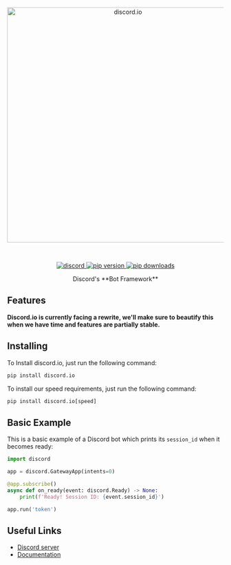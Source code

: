 <div align='center'>
    <br />
    <p>
        <a href="https://github.com/VincentRPS/discord.io"><img src="https://raw.githubusercontent.com/VincentRPS/discord.io/master/docs/assets/discord.io.png" width="546" alt="discord.io" /></a>
    </p>
    <br />
    <p>
        <a href="https://discord.gg/cvCAwntVhm"><img src="https://img.shields.io/discord/935701676948590642?color=5865F2&logo=discord&logoColor=white" alt="discord"> </a>
        <a href="https://pypi.org/project/discord.io"><img src="https://img.shields.io/pypi/v/discord.io?label=pip" alt="pip version"> </a>
        <a href="https://pypi.org/project/discord.io"><img src="https://static.pepy.tech/personalized-badge/discord-io?period=total&units=abbreviation&left_color=grey&right_color=green&left_text=downloads" alt="pip downloads"> </a>
    </p>
</div>

<p align='center'>
Discord's **Bot Framework**
</p>

## Features

**Discord.io is currently facing a rewrite, we'll make sure to beautify this when we have time and features are partially stable.**

## Installing

To Install discord.io, just run the following command:

```py
pip install discord.io
```

To install our speed requirements, just run the following command:

```py
pip install discord.io[speed]
```

## Basic Example

This is a basic example of a Discord bot which prints its `session_id` when it becomes ready:

```py
import discord

app = discord.GatewayApp(intents=0)

@app.subscribe()
async def on_ready(event: discord.Ready) -> None:
    print(f'Ready! Session ID: {event.session_id}')

app.run('token')
```

## Useful Links

- [Discord server](https://discord.gg/cvCAwntVhm)
- [Documentation](https://discord.readthedocs.io/)

